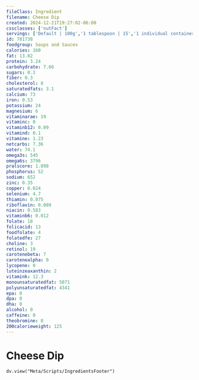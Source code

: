 ```yaml
---
fileClass: Ingredient
filename: Cheese Dip
created: 2024-12-21T19:27:02-06:00
cssclasses: ['nutFact']
servings: ['Default | 100g','1 tablespoon | 15','1 individual container | 70']
id: 781738
foodgroup: Soups and Sauces
calories: 160
fat: 13.02
protein: 3.24
carbohydrate: 7.66
sugars: 0.3
fiber: 0.3
cholesterol: 8
saturatedfats: 3.1
calcium: 73
iron: 0.53
potassium: 24
magnesium: 6
vitaminarae: 19
vitaminc: 0
vitaminb12: 0.09
vitamind: 0.1
vitamine: 1.23
netcarbs: 7.36
water: 74.1
omega3s: 545
omega6s: 3796
pralscore: 1.898
phosphorus: 52
sodium: 652
zinc: 0.35
copper: 0.024
selenium: 4.7
thiamin: 0.075
riboflavin: 0.089
niacin: 0.583
vitaminb6: 0.012
folate: 18
folicacid: 13
foodfolate: 4
folatedfe: 27
choline: 3
retinol: 19
carotenebeta: 7
carotenealpha: 0
lycopene: 0
luteinzeaxanthin: 2
vitamink: 12.3
monounsaturatedfat: 5071
polyunsaturatedfat: 4341
epa: 0
dpa: 0
dha: 0
alcohol: 0
caffeine: 0
theobromine: 0
200calorieweight: 125
---
```


# Cheese Dip

```dataviewjs
dv.view("Meta/Scripts/IngredientsFooter")
```